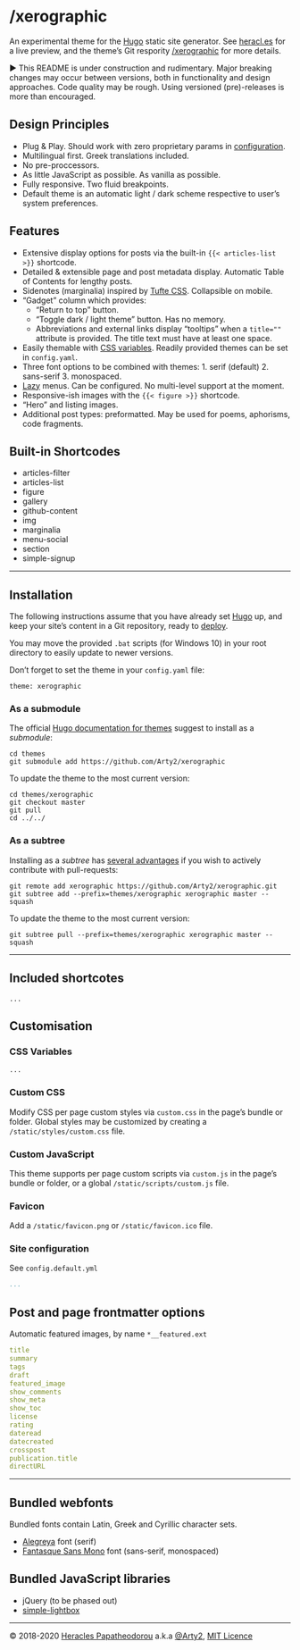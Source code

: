 # /xerographic

An experimental theme for the [Hugo](https://gohugo.io/) static site generator. See [heracl.es](https://heracl.es) for a live preview, and the theme’s Git respority [/xerographic](https://github.com/Arty2/xerographic) for more details.

► This README is under construction and rudimentary. Major breaking changes may occur between versions, both in functionality and design approaches. Code quality may be rough. Using versioned (pre)-releases is more than encouraged.


## Design Principles

- Plug & Play. Should work with zero proprietary params in [configuration](https://gohugo.io/getting-started/configuration/).
- Multilingual first. Greek translations included.
- No pre-proccessors.
- As little JavaScript as possible. As vanilla as possible.
- Fully responsive. Two fluid breakpoints.
- Default theme is an automatic light / dark scheme respective to user’s system preferences.


## Features

- Extensive display options for posts via the built-in `{{< articles-list >}}` shortcode.
- Detailed & extensible page and post metadata display. Automatic Table of Contents for lengthy posts.
- Sidenotes (marginalia) inspired by [Tufte CSS](https://edwardtufte.github.io/tufte-css/). Collapsible on mobile.
- “Gadget” column which provides:
    + “Return to top” button.
    + “Toggle dark / light theme” button. Has no memory.
    + Abbreviations and external links display “tooltips” when a `title=""` attribute is provided. The title text must have at least one space.
- Easily themable with [CSS variables](https://developer.mozilla.org/en-US/docs/Web/CSS/Using_CSS_custom_properties). Readily provided themes can be set in `config.yaml`.
- Three font options to be combined with themes: 1. serif (default) 2. sans-serif 3. monospaced.
- [Lazy](https://gohugo.io/templates/menu-templates/#section-menu-for-lazy-bloggers) menus. Can be configured. No multi-level support at the moment.
- Responsive-ish images with the `{{< figure >}}` shortcode.
- “Hero” and listing images.
- Additional post types: preformatted. May be used for poems, aphorisms, code fragments.


## Built-in Shortcodes

- articles-filter
- articles-list
- figure
- gallery
- github-content
- img
- marginalia
- menu-social
- section
- simple-signup

* * *

## Installation

The following instructions assume that you have already set [Hugo](https://gohugo.io/getting-started/quick-start/) up, and keep your site’s content in a Git repository, ready to [deploy](https://gohugo.io/hosting-and-deployment/).

You may move the provided `.bat` scripts (for Windows 10)  in your root directory to easily update to newer versions.

Don’t forget to set the theme in your `config.yaml` file:
```
theme: xerographic
```

### As a submodule

The official [Hugo documentation for themes](https://gohugo.io/getting-started/quick-start/#step-3-add-a-theme) suggest to install as a *submodule*:

```
cd themes
git submodule add https://github.com/Arty2/xerographic
```

To update the theme to the most current version:

```
cd themes/xerographic
git checkout master
git pull
cd ../../
```

### As a subtree

Installing as a *subtree* has [several advantages](https://training.github.com/downloads/submodule-vs-subtree-cheat-sheet/) if you wish to actively contribute with pull-requests:

```
git remote add xerographic https://github.com/Arty2/xerographic.git
git subtree add --prefix=themes/xerographic xerographic master --squash
```

To update the theme to the most current version:

```
git subtree pull --prefix=themes/xerographic xerographic master --squash
```

* * *

## Included shortcotes

```
...
```

## Customisation


### CSS Variables

```
...
```

### Custom CSS

Modify CSS per page custom styles via `custom.css` in the page’s bundle or folder. Global styles may be customized by creating a `/static/styles/custom.css` file.

### Custom JavaScript

This theme supports per page custom scripts via `custom.js` in the page’s bundle or folder, or a global `/static/scripts/custom.js` file.

### Favicon

Add a `/static/favicon.png` or `/static/favicon.ico` file.

### Site configuration

See `config.default.yml`

```yaml
...
```


## Post and page frontmatter options

Automatic featured images, by name `*__featured.ext`

```yaml
title
summary
tags
draft
featured_image
show_comments
show_meta
show_toc
license
rating
dateread
datecreated
crosspost
publication.title
directURL
```


* * *


## Bundled webfonts

Bundled fonts contain Latin, Greek and Cyrillic character sets.

- [Alegreya](https://www.huertatipografica.com/en/fonts/alegreya-ht-pro) font (serif)
- [Fantasque Sans Mono](https://github.com/belluzj/fantasque-sans) font (sans-serif, monospaced)


## Bundled JavaScript libraries

- jQuery (to be phased out)
- [simple-lightbox](https://simplelightbox.com/)


* * *

© 2018-2020 [Heracles Papatheodorou](http://heracl.es) a.k.a [ @Arty2](https://www.twitter.com/Arty2), [MIT Licence](LICENCE.txt)
